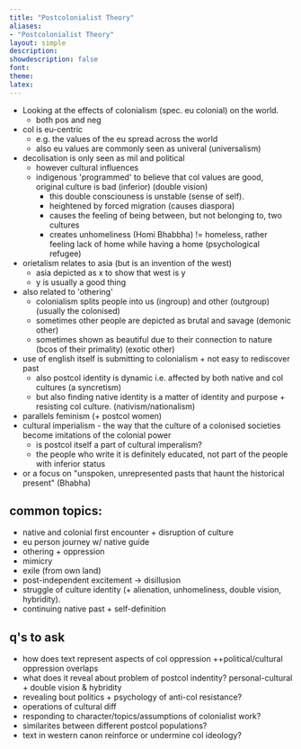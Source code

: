 ```yaml
---
title: "Postcolonialist Theory"
aliases:
- "Postcolonialist Theory"
layout: simple
description: 
showdescription: false
font: 
theme: 
latex: 
---
```


- Looking at the effects of colonialism (spec. eu colonial) on the world.
    - both pos and neg
- col is eu-centric
    - e.g. the values of the eu spread across the world
    - also eu values are commonly seen as univeral (universalism)
- decolisation is only seen as mil and political
    - however cultural influences
    - indigenous 'programmed' to believe that col values are good, original culture is bad (inferior) (double vision)
        - this double consciouness is unstable (sense of self).
        - heightened by forced migration (causes diaspora)
        - causes the feeling of being between, but not belonging to, two cultures
        - creates unhomeliness (Homi Bhabbha) != homeless, rather feeling lack of home while having a home (psychological refugee)
- orietalism relates to asia (but is an invention of the west)
    - asia depicted as x to show that west is y
    - y is usually a good thing
- also related to 'othering'
    - colonialism splits people into us (ingroup) and other (outgroup) (usually the colonised)
    - sometimes other people are depicted as brutal and savage (demonic other)
    - sometimes shown as beautiful due to their connection to nature (bcos of their primality) (exotic other)
- use of english itself is submitting to colonialism + not easy to rediscover past
    - also postcol identity is dynamic i.e. affected by both native and col cultures (a syncretism)
    - but also finding native identity is a matter of identity and purpose + resisting col culture. (nativism/nationalism)
- parallels feminism (+ postcol women)
- cultural imperialism - the way that the culture of a colonised societies become imitations of the colonial power
    - is postcol itself a part of cultural imperalism?
    - the people who write it is definitely educated, not part of the people with inferior status
- or a focus on "unspoken, unrepresented pasts that haunt the historical present" (Bhabha)

## common topics:

- native and colonial first encounter + disruption of culture
- eu person journey w/ native guide
- othering + oppression
- mimicry
- exile (from own land)
- post-independent excitement -> disillusion
- struggle of culture identity (+ alienation, unhomeliness, double vision, hybridity).
- continuing native past + self-definition

## q's to ask

- how does text represent aspects of col oppression ++political/cultural oppression overlaps
- what does it reveal about problem of postcol indentity? personal-cultural + double vision & hybridity
- revealing bout politics + psychology of anti-col resistance?
- operations of cultural diff
- responding to character/topics/assumptions of colonialist work?
- similarites between different postcol populations?
- text in western canon reinforce or undermine col ideology?
